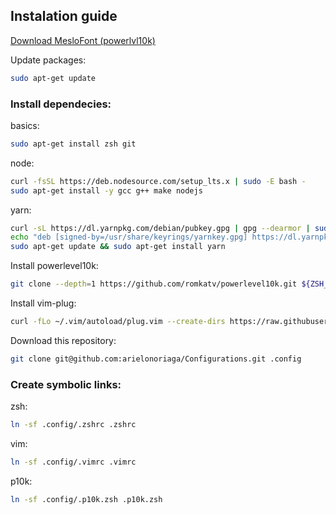 ## Instalation guide

[Download MesloFont (powerlvl10k)](https://github.com/romkatv/powerlevel10k-media/raw/master/MesloLGS%20NF%20Regular.ttf)

Update packages:
```sh
sudo apt-get update
```

### Install dependecies:

basics:
```sh
sudo apt-get install zsh git
```

node:
```sh
curl -fsSL https://deb.nodesource.com/setup_lts.x | sudo -E bash -
sudo apt-get install -y gcc g++ make nodejs
```

yarn:
```sh
curl -sL https://dl.yarnpkg.com/debian/pubkey.gpg | gpg --dearmor | sudo tee /usr/share/keyrings/yarnkey.gpg >/dev/null
echo "deb [signed-by=/usr/share/keyrings/yarnkey.gpg] https://dl.yarnpkg.com/debian stable main" | sudo tee /etc/apt/sources.list.d/yarn.list
sudo apt-get update && sudo apt-get install yarn
```

Install powerlevel10k:
```sh
git clone --depth=1 https://github.com/romkatv/powerlevel10k.git ${ZSH_CUSTOM:-$HOME/.oh-my-zsh/custom}/themes/powerlevel10k
```

Install vim-plug:
```sh
curl -fLo ~/.vim/autoload/plug.vim --create-dirs https://raw.githubusercontent.com/junegunn/vim-plug/master/plug.vim
```

Download this repository:
```sh
git clone git@github.com:arielonoriaga/Configurations.git .config
```

### Create symbolic links:

zsh:
```sh
ln -sf .config/.zshrc .zshrc
```

vim:
```sh
ln -sf .config/.vimrc .vimrc
```

p10k:
```sh
ln -sf .config/.p10k.zsh .p10k.zsh
```
